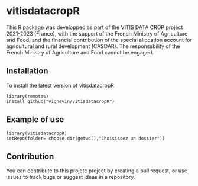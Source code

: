 # vitisdatacropR

This R package was developped as part of the VITIS DATA CROP project 2021-2023 (France), with the support of the French Ministry of Agriculture and Food, and the financial contribution of the special allocation account for agricultural and rural development (CASDAR). The responsability of the French Ministry of Agriculture and Food cannot be engaged.

## Installation

To install the latest version of vitisdatacropR

```         
library(remotes)
install_github("vignevin/vitisdatacropR")
```

## Example of use

```         
library(vitisdatacropR)
setRepo(folder= choose.dir(getwd(),"Choisissez un dossier"))
```

## Contribution

You can contribute to this projetc project by creating a pull request, or use issues to track bugs or suggest ideas in a repository.
